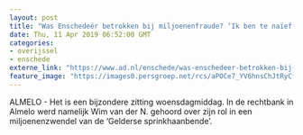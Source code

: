 ```yaml
---
layout: post
title: "Was Enschedeër betrokken bij miljoenenfraude? ‘Ik ben te naïef geweest’"
date: Thu, 11 Apr 2019 06:52:00 GMT
categories: 
- overijssel 
- enschede 
externe_link: "https://www.ad.nl/enschede/was-enschedeer-betrokken-bij-miljoenenfraude-ik-ben-te-naief-geweest~aa6d5800/"
feature_image: "https://images0.persgroep.net/rcs/aPOCe7_YV6hnsChJtRyCfM2hwEk/diocontent/101888641/_fitwidth/400/?appId=21791a8992982cd8da851550a453bd7f&quality=0.7"
---
```


ALMELO - Het is een bijzondere zitting woensdagmiddag. In de rechtbank in Almelo werd namelijk Wim van der N. gehoord over zijn rol in een miljoenenzwendel van de ‘Gelderse sprinkhaanbende’.
